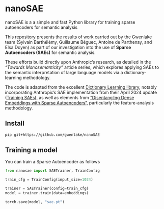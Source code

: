 # nanoSAE

nanoSAE is a a simple and fast Python library for training sparse autoencoders for semantic analysis.

This repository presents the results of work carried out by the Gwenlake team (Sylvain Barthélémy, Guillaume Béguec, Antoine de Parthenay, and Elsa Doyen) as part of our investigation into the use of **Sparse Autoencoders (SAEs)** for semantic analysis.

These efforts build directly upon Anthropic’s research, as detailed in the *“Towards Monosemanticity”* article series, which explores applying SAEs to the semantic interpretation of large language models via a dictionary-learning methodology.

The code is adapted from the excellent [Dictionary Learning library](https://github.com/saprmarks/dictionary_learning), notably incorporating Anthropic’s SAE implementation from their April 2024 update ([Training SAEs](https://transformer-circuits.pub/2024/april-update/index.html#training-saes)), as well as elements from [“Disentangling Dense Embeddings with Sparse Autoencoders”](https://arxiv.org/abs/2408.00657), particularly the feature-analysis methodology.

## Install

```bash
pip git+https://github.com/gwenlake/nanoSAE
```

## Training a model

You can train a Sparse Autoencoder as follows
```python
from nanosae import SAETrainer, TrainConfig

train_cfg = TrainConfig(input_size=1024)

trainer = SAETrainer(config=train_cfg)
model = trainer.train(data=embeddings)

torch.save(model, "sae.pt")
```